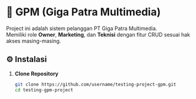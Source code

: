 # 🚀 GPM (Giga Patra Multimedia)

Project ini adalah sistem pelanggan PT Giga Patra Multimedia.  
Memiliki role **Owner**, **Marketing**, dan **Teknisi** dengan fitur CRUD sesuai hak akses masing-masing.

## ⚙️ Instalasi

1. **Clone Repository**
   ```bash
   git clone https://github.com/username/testing-project-gpm.git
   cd testing-gpm-project

